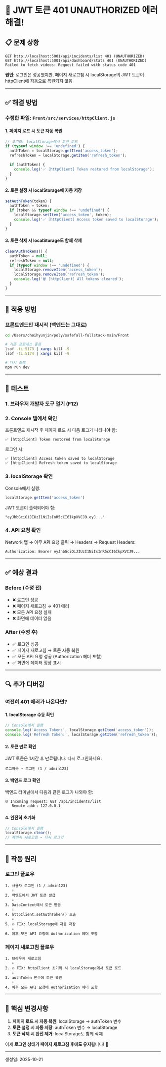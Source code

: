 # 🔐 JWT 토큰 401 UNAUTHORIZED 에러 해결!

## 📋 문제 상황

```
GET http://localhost:5001/api/incidents/list 401 (UNAUTHORIZED)
GET http://localhost:5001/api/dashboard/stats 401 (UNAUTHORIZED)
Failed to fetch videos: Request failed with status code 401
```

**원인**: 로그인은 성공했지만, 페이지 새로고침 시 localStorage의 JWT 토큰이 httpClient에 자동으로 복원되지 않음

---

## ✅ 해결 방법

### 수정한 파일: `Front/src/services/httpClient.js`

#### 1. 페이지 로드 시 토큰 자동 복원
```javascript
// 초기화: localStorage에서 토큰 로드
if (typeof window !== 'undefined') {
  authToken = localStorage.getItem('access_token');
  refreshToken = localStorage.getItem('refresh_token');
  
  if (authToken) {
    console.log('✅ [httpClient] Token restored from localStorage');
  }
}
```

#### 2. 토큰 설정 시 localStorage에 자동 저장
```javascript
setAuthToken(token) { 
  authToken = token;
  if (token && typeof window !== 'undefined') {
    localStorage.setItem('access_token', token);
    console.log('✅ [httpClient] Access token saved to localStorage');
  }
}
```

#### 3. 토큰 삭제 시 localStorage도 함께 삭제
```javascript
clearAuthTokens() { 
  authToken = null; 
  refreshToken = null;
  if (typeof window !== 'undefined') {
    localStorage.removeItem('access_token');
    localStorage.removeItem('refresh_token');
    console.log('🗑️ [httpClient] All tokens cleared');
  }
}
```

---

## 🚀 적용 방법

### 프론트엔드만 재시작 (백엔드는 그대로)

```bash
cd /Users/choihyunjin/poly/safefall-fullstack-main/Front

# 기존 프로세스 종료
lsof -ti:5173 | xargs kill -9
lsof -ti:5174 | xargs kill -9

# 다시 실행
npm run dev
```

---

## 🧪 테스트

### 1. 브라우저 개발자 도구 열기 (F12)

### 2. Console 탭에서 확인

프론트엔드 재시작 후 페이지 로드 시 다음 로그가 나타나야 함:
```
✅ [httpClient] Token restored from localStorage
```

로그인 시:
```
✅ [httpClient] Access token saved to localStorage
✅ [httpClient] Refresh token saved to localStorage
```

### 3. localStorage 확인

Console에서 실행:
```javascript
localStorage.getItem('access_token')
```

JWT 토큰이 출력되어야 함:
```
"eyJhbGciOiJIUzI1NiIsInR5cCI6IkpXVCJ9.eyJ..."
```

### 4. API 요청 확인

Network 탭 → 아무 API 요청 클릭 → Headers → Request Headers:
```
Authorization: Bearer eyJhbGciOiJIUzI1NiIsInR5cCI6IkpXVCJ9...
```

---

## ✅ 예상 결과

### Before (수정 전)
- ❌ 로그인 성공
- ❌ 페이지 새로고침 → 401 에러
- ❌ 모든 API 요청 실패
- ❌ 화면에 데이터 없음

### After (수정 후)
- ✅ 로그인 성공
- ✅ 페이지 새로고침 → 토큰 자동 복원
- ✅ 모든 API 요청 성공 (Authorization 헤더 포함)
- ✅ 화면에 데이터 정상 표시

---

## 🔍 추가 디버깅

### 여전히 401 에러가 나온다면?

#### 1. localStorage 수동 확인
```javascript
// Console에서 실행
console.log('Access Token:', localStorage.getItem('access_token'));
console.log('Refresh Token:', localStorage.getItem('refresh_token'));
```

#### 2. 토큰 만료 확인
JWT 토큰은 1시간 후 만료됩니다. 다시 로그인하세요:
```
로그아웃 → 로그인 (1 / admin123)
```

#### 3. 백엔드 로그 확인
백엔드 터미널에서 다음과 같은 로그가 나와야 함:
```
🌐 Incoming request: GET /api/incidents/list
   Remote addr: 127.0.0.1
```

#### 4. 완전히 초기화
```javascript
// Console에서 실행
localStorage.clear();
// 페이지 새로고침 → 다시 로그인
```

---

## 📝 작동 원리

### 로그인 플로우
```
1. 사용자 로그인 (1 / admin123)
   ↓
2. 백엔드에서 JWT 토큰 발급
   ↓
3. DataContext에서 토큰 받음
   ↓
4. httpClient.setAuthToken() 호출
   ↓
5. 🔥 FIX: localStorage에 자동 저장
   ↓
6. 이후 모든 API 요청에 Authorization 헤더 포함
```

### 페이지 새로고침 플로우
```
1. 브라우저 새로고침
   ↓
2. 🔥 FIX: httpClient 초기화 시 localStorage에서 토큰 로드
   ↓
3. authToken 변수에 토큰 복원
   ↓
4. 이후 모든 API 요청에 Authorization 헤더 포함
```

---

## 🎯 핵심 변경사항

1. **페이지 로드 시 자동 복원**: localStorage → authToken 변수
2. **토큰 설정 시 자동 저장**: authToken 변수 → localStorage
3. **토큰 삭제 시 완전 제거**: localStorage도 함께 삭제

이제 **로그인 상태가 페이지 새로고침 후에도 유지**됩니다! 🎉

---

생성일: 2025-10-21
